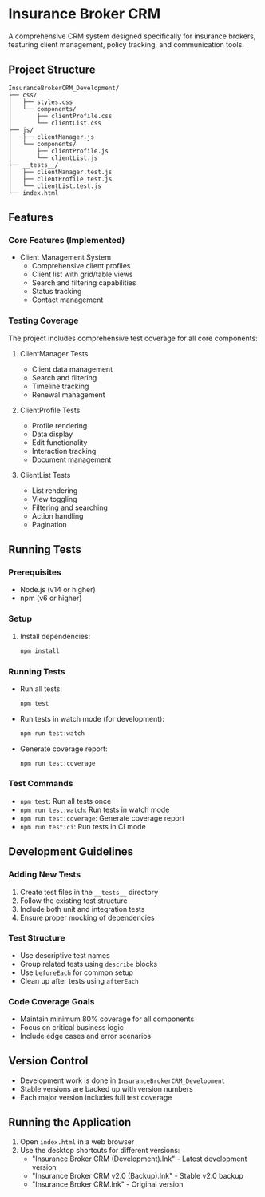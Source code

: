 # Insurance Broker CRM

A comprehensive CRM system designed specifically for insurance brokers, featuring client management, policy tracking, and communication tools.

## Project Structure

```
InsuranceBrokerCRM_Development/
├── css/
│   ├── styles.css
│   └── components/
│       ├── clientProfile.css
│       └── clientList.css
├── js/
│   ├── clientManager.js
│   └── components/
│       ├── clientProfile.js
│       └── clientList.js
├── __tests__/
│   ├── clientManager.test.js
│   ├── clientProfile.test.js
│   └── clientList.test.js
└── index.html
```

## Features

### Core Features (Implemented)
- Client Management System
  - Comprehensive client profiles
  - Client list with grid/table views
  - Search and filtering capabilities
  - Status tracking
  - Contact management

### Testing Coverage
The project includes comprehensive test coverage for all core components:

1. ClientManager Tests
   - Client data management
   - Search and filtering
   - Timeline tracking
   - Renewal management

2. ClientProfile Tests
   - Profile rendering
   - Data display
   - Edit functionality
   - Interaction tracking
   - Document management

3. ClientList Tests
   - List rendering
   - View toggling
   - Filtering and searching
   - Action handling
   - Pagination

## Running Tests

### Prerequisites
- Node.js (v14 or higher)
- npm (v6 or higher)

### Setup
1. Install dependencies:
   ```bash
   npm install
   ```

### Running Tests
- Run all tests:
  ```bash
  npm test
  ```

- Run tests in watch mode (for development):
  ```bash
  npm run test:watch
  ```

- Generate coverage report:
  ```bash
  npm run test:coverage
  ```

### Test Commands
- `npm test`: Run all tests once
- `npm run test:watch`: Run tests in watch mode
- `npm run test:coverage`: Generate coverage report
- `npm run test:ci`: Run tests in CI mode

## Development Guidelines

### Adding New Tests
1. Create test files in the `__tests__` directory
2. Follow the existing test structure
3. Include both unit and integration tests
4. Ensure proper mocking of dependencies

### Test Structure
- Use descriptive test names
- Group related tests using `describe` blocks
- Use `beforeEach` for common setup
- Clean up after tests using `afterEach`

### Code Coverage Goals
- Maintain minimum 80% coverage for all components
- Focus on critical business logic
- Include edge cases and error scenarios

## Version Control
- Development work is done in `InsuranceBrokerCRM_Development`
- Stable versions are backed up with version numbers
- Each major version includes full test coverage

## Running the Application
1. Open `index.html` in a web browser
2. Use the desktop shortcuts for different versions:
   - "Insurance Broker CRM (Development).lnk" - Latest development version
   - "Insurance Broker CRM v2.0 (Backup).lnk" - Stable v2.0 backup
   - "Insurance Broker CRM.lnk" - Original version
